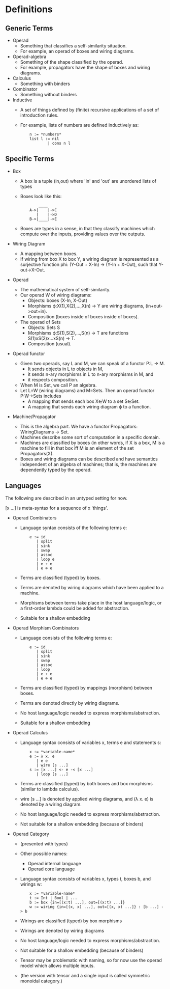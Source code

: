 Definitions
====================

Generic Terms
--------------------

* Operad
    - Something that classifies a self-similarity situation.
    - For example, an operad of boxes and wiring diagrams.
* Operad-algebra
    - Something of the shape classified by the operad.
    - For example, propagators have the shape of boxes and wiring diagrams.
* Calculus
    - Something with binders
* Combinator
    - Something without binders
* Inductive
    - A set of things defined by (finite) recursive applications of a set of
      introduction rules.
    - For example, lists of numbers are defined inductively as:

              n := *numbers*
              list l := nil
                      | cons n l

Specific Terms
--------------------

* Box
  - A box is a tuple (in,out) where 'in' and 'out' are unordered lists of types
  - Boxes look like this:

                ____
            A->|    |->C
               |    |->D
            B->|____|->E

  - Boxes are types in a sense, in that they classify machines which compute
    over the inputs, providing values over the outputs.
* Wiring Diagram
  - A mapping between boxes.
  - If wiring from box X to box Y, a wiring diagram is represented as a surjective
    function phi: (Y-Out + X-In) -> (Y-In + X-Out), such that Y-out->X-Out.
* Operad 
  - The mathematical system of self-similarity.
  - Our operad W of wiring diagrams:
    + Objects: boxes (X-In, X-Out)
    + Morphisms ϕ:X(1),X(2),...,X(n) -> Y are wiring diagrams, (in+out->out+in).
    + Composition (boxes inside of boxes inside of boxes).
  - The operad of Sets
    + Objects: Sets S
    + Morphisms ϕ:S(1),S(2),...,S(n) -> T are functions S(1)xS(2)x...xS(n) -> T.
    + Composition (usual).

* Operad functor
  - Given two operads, say L and M, we can speak of a functor P:L -> M.
    + It sends objects in L to objects in M, 
    + it sends n-ary morphisms in L to n-ary morphisms in M, and
    + it respects composition.
  - When M is Set, we call P an algebra.
  - Let L=W (wiring diagrams) and M=Sets. Then an operad functor P:W->Sets includes 
    + A mapping that sends each box X∈W to a set S∈Set.
    + A mapping that sends each wiring diagram ϕ to a function.

* Machine/Propagator
  - This is the algebra part. We have a functor Propagators: WiringDiagrams -> Set.
  - Machines describe some sort of computation in a specific domain.
  - Machines are classified by boxes (in other words, if X is a box, M is a machine to fill in that box iff M is an element of the set Propagators(X).
  - Boxes and wiring diagrams can be described and have semantics independent
    of an algebra of machines; that is, the machines are dependently typed by the operad.

Languages
--------------------

The following are described in an untyped setting for now.

[x ...] is meta-syntax for a sequence of x 'things'.

* Operad Combinators
  - Language syntax consists of the following terms e:

            e := id
               | split
               | sink
               | swap
               | assoc
               | loop e
               | e ∘ e
               | e ⊗ e
  - Terms are classified (typed) by boxes.
  - Terms are denoted by wiring diagrams which have been applied to a machine.
  - Morphisms between terms take place in the host language/logic, or a
    first-order lambda could be added for abstraction.
  - Suitable for a shallow embedding
* Operad Morphism Combinators
  - Language consists of the following terms e:

            e := id
               | split
               | sink
               | swap
               | assoc
               | loop
               | e ∘ e
               | e ⊗ e
  - Terms are classified (typed) by mappings (morphism) between boxes.
  - Terms are denoted directly by wiring diagrams.
  - No host language/logic needed to express morphisms/abstraction.
  - Suitable for a shallow embedding
* Operad Calculus
  - Language syntax consists of variables x, terms e and statements s:

            x := *variable-name*
            e := λ x. e
               | e e
               | wire [s ...]
            s := [x ...] <- e -< [x ...]
               | loop [s ...]
  - Terms are classified (typed) by both boxes and box morphisms (similar to
    lambda calculus).
  - wire [s ...] is denoted by applied wiring diagrams, and (λ x. e) is denoted
    by a wiring diagram.
  - No host language/logic needed to express morphisms/abstraction.
  - Not suitable for a shallow embedding (because of binders)
* Operad Category
  - (presented with types)
  - Other possible names:
    + Operad internal language
    + Operad core language
  - Language syntax consists of variables x, types t, boxes b, and wirings w:

            x := *variable-name*
            t := Int | Bool | ...
            b := box {in=[(x:t) ...], out=[(x:t) ...]}
            w := wiring {in=[(x, x) ...], out=[(x, x) ...]} : [b ...] -> b
  - Wirings are classified (typed) by box morphisms
  - Wirings are denoted by wiring diagrams
  - No host language/logic needed to express morphisms/abstraction.
  - Not suitable for a shallow embedding (because of binders)
  - Tensor may be problematic with naming, so for now use the operad model which allows multiple inputs.
  - (the version with tensor and a single input is called symmetric monoidal category.)
